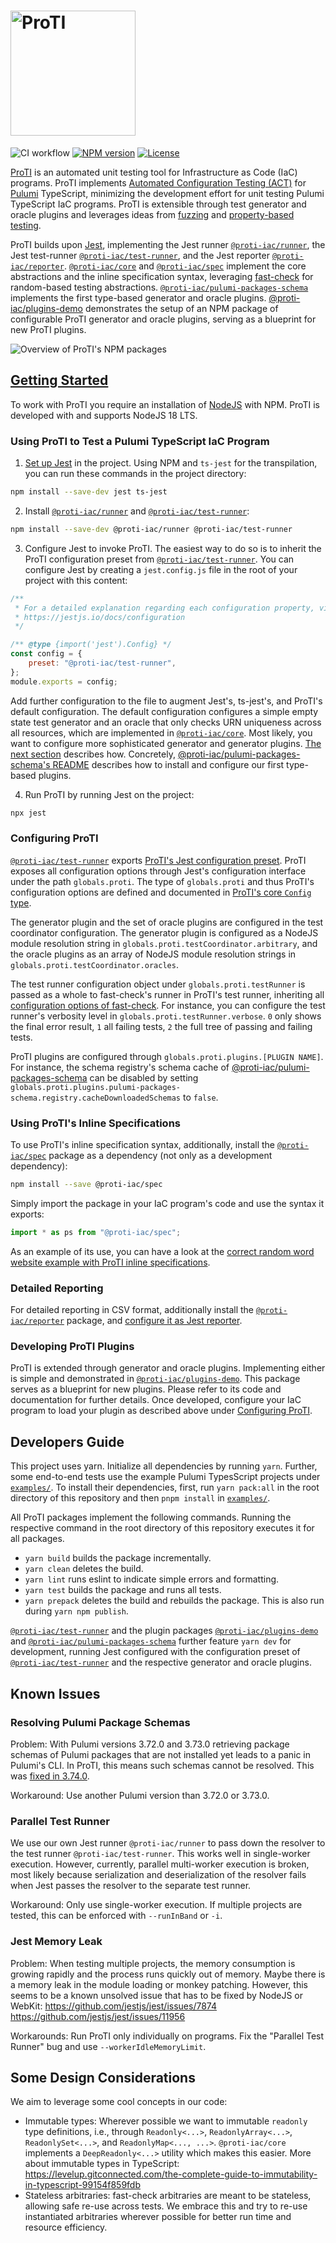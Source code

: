 # <img src="https://proti-iac.github.io/assets/img/logo.svg" alt="ProTI" width="200" />

![CI workflow](https://github.com/proti-iac/proti/actions/workflows/ci.yaml/badge.svg)
[![NPM version](https://badge.fury.io/js/%40proti-iac%2Fcore.svg)](https://npmjs.com/package/@proti-iac/core)
[![License](https://img.shields.io/github/license/proti-iac/proti)](LICENSE)

[ProTI](https://proti-iac.github.io) is an automated unit testing tool for Infrastructure as Code (IaC) programs. ProTI implements [Automated Configuration Testing (ACT)](https://proti-iac.github.io/#approach) for [Pulumi](https://pulumi.com) TypeScript, minimizing the development effort for unit testing Pulumi TypeScript IaC programs. ProTI is extensible through test generator and oracle plugins and leverages ideas from [fuzzing](https://en.wikipedia.org/wiki/Fuzzing) and [property-based testing](https://en.wikipedia.org/wiki/Software_testing#Property_testing).

ProTI builds upon [Jest](https://jestjs.io/), implementing the Jest runner [`@proti-iac/runner`](./proti-runner/), the Jest test-runner [`@proti-iac/test-runner`](./proti-test-runner/), and the Jest reporter [`@proti-iac/reporter`](./proti-reporter/). [`@proti-iac/core`](./proti-core/) and [`@proti-iac/spec`](./proti-spec/) implement the core abstractions and the inline specification syntax, leveraging [fast-check](https://fast-check.dev) for random-based testing abstractions. [`@proti-iac/pulumi-packages-schema`](./proti-pulumi-packages-schema/) implements the first type-based generator and oracle plugins. [@proti-iac/plugins-demo](./proti-plugins-demo/) demonstrates the setup of an NPM package of configurable ProTI generator and oracle plugins, serving as a blueprint for new ProTI plugins.

![Overview of ProTI's NPM packages](https://proti-iac.github.io/assets/img/proti-packages.svg)

## [Getting Started](https://proti-iac.github.io/#getting-started)

To work with ProTI you require an installation of [NodeJS](https://nodejs.org/) with NPM. ProTI is developed with and supports NodeJS 18 LTS.

### Using ProTI to Test a Pulumi TypeScript IaC Program

1. [Set up Jest](https://jestjs.io/docs/getting-started) in the project. Using NPM and `ts-jest` for the transpilation, you can run these commands in the project directory:

```bash
npm install --save-dev jest ts-jest
```

2. Install [`@proti-iac/runner`](./proti-runner/) and [`@proti-iac/test-runner`](./proti-test-runner/):

```bash
npm install --save-dev @proti-iac/runner @proti-iac/test-runner
```

3. Configure Jest to invoke ProTI. The easiest way to do so is to inherit the ProTI configuration preset from [`@proti-iac/test-runner`](./proti-test-runner/). You can configure Jest by creating a `jest.config.js` file in the root of your project with this content:

```js
/**
 * For a detailed explanation regarding each configuration property, visit:
 * https://jestjs.io/docs/configuration
 */

/** @type {import('jest').Config} */
const config = {
	preset: "@proti-iac/test-runner",
};
module.exports = config;
```

Add further configuration to the file to augment Jest's, ts-jest's, and ProTI's default configuration. The default configuration configures a simple empty state test generator and an oracle that only checks URN uniqueness across all resources, which are implemented in [`@proti-iac/core`](./proti-core/). Most likely, you want to configure more sophisticated generator and generator plugins. [The next section](#configuring-proti) describes how. Concretely, [@proti-iac/pulumi-packages-schema's README](./proti-pulumi-packages-schema/README.md) describes how to install and configure our first type-based plugins.

4. Run ProTI by running Jest on the project:

```bash
npx jest
```

### Configuring ProTI

[`@proti-iac/test-runner`](./proti-test-runner/) exports [ProTI's Jest configuration preset](./proti-test-runner/src/jest-preset.ts). ProTI exposes all configuration options through Jest's configuration interface under the path `globals.proti`. The type of `globals.proti` and thus ProTI's configuration options are defined and documented in [ProTI's core `Config` type](./proti-core/src/config.ts).

The generator plugin and the set of oracle plugins are configured in the test coordinator configuration. The generator plugin is configured as a NodeJS module resolution string in `globals.proti.testCoordinator.arbitrary`, and the oracle plugins as an array of NodeJS module resolution strings in `globals.proti.testCoordinator.oracles`.

The test runner configuration object under `globals.proti.testRunner` is passed as a whole to fast-check's runner in ProTI's test runner, inheriting all [configuration options of fast-check](https://fast-check.dev/api-reference/interfaces/Parameters.html). For instance, you can configure the test runner's verbosity level in `globals.proti.testRunner.verbose`. `0` only shows the final error result, `1` all failing tests, `2` the full tree of passing and failing tests.

ProTI plugins are configured through `globals.proti.plugins.[PLUGIN NAME]`. For instance, the schema registry's schema cache of [@proti-iac/pulumi-packages-schema](./proti-pulumi-packages-schema/) can be disabled by setting `globals.proti.plugins.pulumi-packages-schema.registry.cacheDownloadedSchemas` to `false`.

### Using ProTI's Inline Specifications

To use ProTI's inline specification syntax, additionally, install the [`@proti-iac/spec`](./proti-spec/) package as a dependency (not only as a development dependency):

```bash
npm install --save @proti-iac/spec
```

Simply import the package in your IaC program's code and use the syntax it exports:

```ts
import * as ps from "@proti-iac/spec";
```

As an example of its use, you can have a look at the [correct random word website example with ProTI inline specifications](./examples/random-word-webpage/correct-proti-spec/index.ts).

### Detailed Reporting

For detailed reporting in CSV format, additionally install the [`@proti-iac/reporter`](./proti-reporter/) package, and [configure it as Jest reporter](https://jestjs.io/docs/configuration#reporters-arraymodulename--modulename-options).

### Developing ProTI Plugins

ProTI is extended through generator and oracle plugins. Implementing either is simple and demonstrated in [`@proti-iac/plugins-demo`](./proti-plugins-demo/). This package serves as a blueprint for new plugins. Please refer to its code and documentation for further details. Once developed, configure your IaC program to load your plugin as described above under [Configuring ProTI](#configuring-proti).

## Developers Guide

This project uses yarn. Initialize all dependencies by running `yarn`. Further, some end-to-end tests use the example Pulumi TypesScript projects under [`examples/`](./examples/). To install their dependencies, first, run `yarn pack:all` in the root directory of this repository and then `pnpm install` in [`examples/`](./examples/).

All ProTI packages implement the following commands. Running the respective command in the root directory of this repository executes it for all packages.

* `yarn build` builds the package incrementally.
* `yarn clean` deletes the build.
* `yarn lint` runs eslint to indicate simple errors and formatting.
* `yarn test` builds the package and runs all tests.
* `yarn prepack` deletes the build and rebuilds the package. This is also run during `yarn npm publish`.

[`@proti-iac/test-runner`](./proti-test-runner/) and the plugin packages [`@proti-iac/plugins-demo`](./proti-plugins-demo/) and [`@proti-iac/pulumi-packages-schema`](./proti-pulumi-packages-schema/) further feature `yarn dev` for development, running Jest configured with the configuration preset of [`@proti-iac/test-runner`](./proti-test-runner/) and the respective generator and oracle plugins.

## Known Issues

### Resolving Pulumi Package Schemas

Problem: With Pulumi versions 3.72.0 and 3.73.0 retrieving package schemas of Pulumi packages that are not installed yet leads to a panic in Pulumi's CLI. In ProTI, this means such schemas cannot be resolved. This was [fixed in 3.74.0](https://github.com/pulumi/pulumi/issues/13279).

Workaround: Use another Pulumi version than 3.72.0 or 3.73.0.

### Parallel Test Runner

We use our own Jest runner `@proti-iac/runner` to pass down the resolver to the test runner `@proti-iac/test-runner`. This works well in single-worker execution. However, currently, parallel multi-worker execution is broken, most likely because serialization and deserialization of the resolver fails when Jest passes the resolver to the separate test runner.

Workaround: Only use single-worker execution. If multiple projects are tested, this can be enforced with `--runInBand` or `-i`.

### Jest Memory Leak

Problem: When testing multiple projects, the memory consumption is growing rapidly and the process runs quickly out of memory. Maybe there is a memory leak in the module loading or monkey patching. However, this seems to be a known unsolved issue that has to be fixed by NodeJS or WebKit: https://github.com/jestjs/jest/issues/7874 https://github.com/jestjs/jest/issues/11956

Workarounds: Run ProTI only individually on programs. Fix the "Parallel Test Runner" bug and use `--workerIdleMemoryLimit`.

## Some Design Considerations

We aim to leverage some cool concepts in our code:

* Immutable types: Wherever possible we want to immutable `readonly` type definitions, i.e., through `Readonly<...>`, `ReadonlyArray<...>`, `ReadonlySet<...>`, and `ReadonlyMap<..., ...>`. `@proti-iac/core` implements a `DeepReadonly<...>` utility which makes this easier. More about immutable types in TypeScript: https://levelup.gitconnected.com/the-complete-guide-to-immutability-in-typescript-99154f859fdb
* Stateless arbitraries: fast-check arbitraries are meant to be stateless, allowing safe re-use across tests. We embrace this and try to re-use instantiated arbitraries wherever possible for better run time and resource efficiency. 
